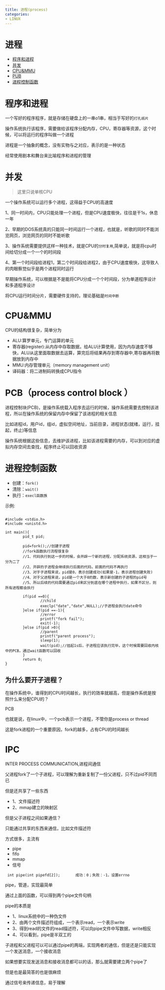 ```yaml
---
title: 进程(process)
categories: 
- LINUX
---
```

# 进程

- [程序和进程](#程序和进程)
- [并发](#并发)
- [CPU&MMU](#CPU&MMU)
- [PUB](#PUB)
- [进程控制函数](#进程控制函数)

# 程序和进程

一个写好的程序程序，就是存储在硬盘上的一串o1串，相当于写好的`打孔纸片`

操作系统执行该程序，需要做给该程序分配内存，CPU，寄存器等资源，这个时候，可以将运行的程序叫做一个进程

进程是一个抽象的概念，没有实物与之对应，表示的是一种状态

经常使用剧本和舞台来比喻程序和进程的管理



# 并发

> 这里只说单核CPU

一个操作系统可以运行多个进程，这得益于CPU的高速度

1、同一时间内，CPU只能处理一个进程，但是CPU速度极快，往往是干1s，休息一年

2、早期的DOS系统真的只能同一时间运行一个进程，也就是，听歌的同时不能浏览网页，浏览网页的同时不能听歌

3、操作系统需要提供这样一种技术，就是CPU的`分时复用`,简单说，就是将cpu时间给切分成一个一个的时间段

4、第一个时间段给进程1，第二个时间段给进程2，由于CPU速度极快，这导致人的肉眼察觉似乎是两个进程同时运行


早期操作系统，可以根据是不是能将CPU分成一个个时间段，分为单道程序设计和多道程序设计

将CPU运行时间分片，需要硬件支持的，理论基础是`时间中断`






# CPU&MMU

CPU的结构很复杂，简单分为

- ALU:算罗单元，专门运算的单元
- 寄存器(register):从内存中存取数据，给ALU计算使用，因为内存速度不够快，ALU从这里面取数据去运算，算完后将结果再存到寄存器中,寄存器再将数据放到内存中
- MMU:内存管理单元（memory management  unit）
- 译码器：将二进制码转换成CPU指令

# PCB（process control block ）
进程控制块(PCB)，是操作系统载入程序去运行的时候，操作系统需要去控制该进程，所以在操作系统的保留内存中保留了该进程的相关信息

比如进程id，用户id，组id，虚拟空间地址，当前目录，进程状态(就绪，运行，挂起，终止)等信息


操作系统根据这些信息，去维护该进程，比如该进程需要的内存，可以到对应的虚拟内存空间去查找，程序终止可以回收资源



# 进程控制函数

- 创建：`fork()`
- 清除：`wait()`
- 执行：`execl函数族`

示例:

```
                
#include <stdio.h>
#include <unistd.h>

int main(){
        pid_t pid;

        pid=fork();//创建子进程
        //fork函数执行流程很复杂
        //1、代码执行到这一步的时候，会开辟一个新的进程，分配系统资源，这相当于一分为二了
        //2、开辟的子进程会继续执行后面的代码，前面的代码不再执行
        //3、对于子进程来说，pid是0，表示创建成功(如果是-1，表示进程创建失败)
        //4、对于父进程来说，pid是一个大于0的数，表示新创建的子进程的pid号
        //5、所以后续的代码需要通过pid来区分到底在哪个进程中执行，如果不区分，则所有进程都会执行
        
        if(pid ==0){
                //child
                execlp("date","date",NULL);//子进程会执行date命令
        }else if(pid ==-1){
                //error
                printf("fork fail");
                exit(-1);
        }else if(pid >0){
                //parent
                printf("parent process");
                sleep(1);
                wait(pid);//挂起1s后，子进程应该执行完毕，这个时候需要回收内核中的PCB，通过wait函数可以回收
        }
        return 0;
}
```


## 为什么要开子进程？

在操作系统中，谁得到的CPU时间越长，执行的效率就越高，但是操作系统是按照什么来分配CPU的？

PCB

也就是说，在linux中，一个pcb表示一个进程，不管你是process or thread


这是fork进程的一个重要原因，fork的越多，占有CPU的时间越长




# IPC
INTER PROCESS COMMUNICATION,进程间通信

父进程fork了一个子进程，可以理解为重新复制了一份父进程，只不过pid不同而已

但是还共享了一些东西

- 1、文件描述符
- 2、mmap建立的映射区



但是父子进程之间如果通信？

只能通过共享的东西来通信，比如文件描述符

方式很多，主流有

- pipe
- fifo
- mmap
- 信号


```
 int pipe(int pipefd[2]);		成功：0；失败：-1，设置errno
```
pipe，管道，实现最简单

通过上面的函数，可以得到两个pipe文件句柄

pipe的本质是

- 1、linux系统中的一种伪文件
- 2、由两个文件描述符组成，一个表示read，一个表示write
- 3、得到read的文件的read描述符，可以向pipe文件中写数据，write相反
- 4、可以看到，pipe是半双工的

子进程和父进程可以可以通过pipe的两端，实现两者的通信，但是还是只能实现一个发送消息，一个接收消息

如果想要实现发送消息和接收消息都可以的话，那么就需要建立两个pipe了

但是也是最简答的也是很麻烦


通过信号来传递信息，易于理解














